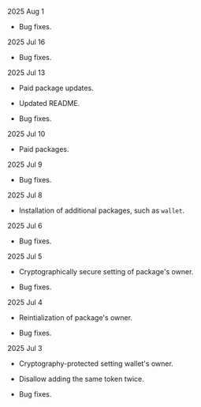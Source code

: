 2025 Aug 1

* Bug fixes.

2025 Jul 16

* Bug fixes.

2025 Jul 13

* Paid package updates.

* Updated README.

* Bug fixes.

2025 Jul 10

* Paid packages.

2025 Jul 9

* Bug fixes.

2025 Jul 8

* Installation of additional packages, such as `wallet`.

2025 Jul 6

* Bug fixes.

2025 Jul 5

* Cryptographically secure setting of package's owner.

* Bug fixes.

2025 Jul 4

* Reintialization of package's owner.

* Bug fixes.

2025 Jul 3

* Cryptography-protected setting wallet's owner.

* Disallow adding the same token twice.

* Bug fixes.

